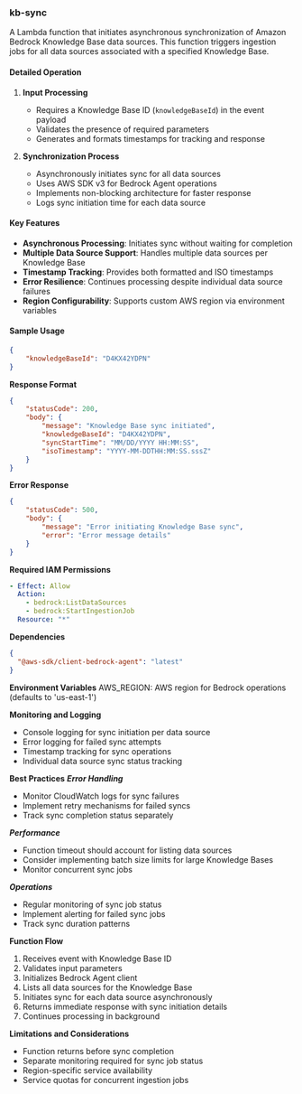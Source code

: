 ### kb-sync

A Lambda function that initiates asynchronous synchronization of Amazon Bedrock Knowledge Base data sources. This function triggers ingestion jobs for all data sources associated with a specified Knowledge Base.

#### Detailed Operation

1. **Input Processing**
   - Requires a Knowledge Base ID (`knowledgeBaseId`) in the event payload
   - Validates the presence of required parameters
   - Generates and formats timestamps for tracking and response

2. **Synchronization Process**
   - Asynchronously initiates sync for all data sources
   - Uses AWS SDK v3 for Bedrock Agent operations
   - Implements non-blocking architecture for faster response
   - Logs sync initiation time for each data source

#### Key Features

- **Asynchronous Processing**: Initiates sync without waiting for completion
- **Multiple Data Source Support**: Handles multiple data sources per Knowledge Base
- **Timestamp Tracking**: Provides both formatted and ISO timestamps
- **Error Resilience**: Continues processing despite individual data source failures
- **Region Configurability**: Supports custom AWS region via environment variables

#### Sample Usage

```json
{
    "knowledgeBaseId": "D4KX42YDPN"
}
```
**Response Format**
```json
{
    "statusCode": 200,
    "body": {
        "message": "Knowledge Base sync initiated",
        "knowledgeBaseId": "D4KX42YDPN",
        "syncStartTime": "MM/DD/YYYY HH:MM:SS",
        "isoTimestamp": "YYYY-MM-DDTHH:MM:SS.sssZ"
    }
}
```

**Error Response**
```json
{
    "statusCode": 500,
    "body": {
        "message": "Error initiating Knowledge Base sync",
        "error": "Error message details"
    }
}
```

**Required IAM Permissions**
```yaml
- Effect: Allow
  Action:
    - bedrock:ListDataSources
    - bedrock:StartIngestionJob
  Resource: "*"

```

**Dependencies**
```json
{
  "@aws-sdk/client-bedrock-agent": "latest"
}
```
**Environment Variables**
AWS_REGION: AWS region for Bedrock operations (defaults to 'us-east-1')

**Monitoring and Logging**
- Console logging for sync initiation per data source
- Error logging for failed sync attempts
- Timestamp tracking for sync operations
- Individual data source sync status tracking

**Best Practices**
***Error Handling***
- Monitor CloudWatch logs for sync failures
- Implement retry mechanisms for failed syncs
- Track sync completion status separately

***Performance***
- Function timeout should account for listing data sources
- Consider implementing batch size limits for large Knowledge Bases
- Monitor concurrent sync jobs

***Operations***
- Regular monitoring of sync job status
- Implement alerting for failed sync jobs
- Track sync duration patterns

**Function Flow**
1. Receives event with Knowledge Base ID
2. Validates input parameters
3. Initializes Bedrock Agent client
4. Lists all data sources for the Knowledge Base
5. Initiates sync for each data source asynchronously
6. Returns immediate response with sync initiation details
7. Continues processing in background

**Limitations and Considerations**
- Function returns before sync completion
- Separate monitoring required for sync job status
- Region-specific service availability
- Service quotas for concurrent ingestion jobs